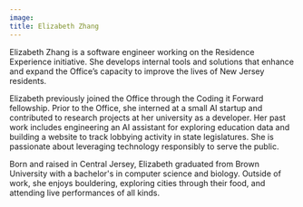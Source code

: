 ```yaml
---
image: 
title: Elizabeth Zhang
---
```


Elizabeth Zhang is a software engineer working on the Residence Experience initiative. She develops internal tools and solutions that enhance and expand the Office’s capacity to improve the lives of New Jersey residents. 

Elizabeth previously joined the Office through the Coding it Forward fellowship. Prior to the Office, she interned at a small AI startup and contributed to research projects at her university as a developer. Her past work includes engineering an AI assistant for exploring education data and building a website to track lobbying activity in state legislatures. She is passionate about leveraging technology responsibly to serve the public.

Born and raised in Central Jersey, Elizabeth graduated from Brown University with a bachelor's in computer science and biology. Outside of work, she enjoys bouldering, exploring cities through their food, and attending live performances of all kinds.
